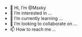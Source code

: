 - 👋 Hi, I’m @Msxky
- 👀 I’m interested in ...
- 🌱 I’m currently learning ...
- 💞️ I’m looking to collaborate on ...
- 📫 How to reach me ...

<!---
Msxky/Msxky is a ✨ special ✨ repository because its `README.md` (this file) appears on your GitHub profile.
You can click the Preview link to take a look at your changes.
--->
